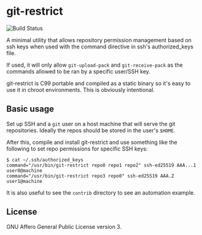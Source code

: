git-restrict
============

![Build Status](https://github.com/parazyd/git-restrict/actions/workflows/c-cpp.yml/badge.svg)

A minimal utility that allows repository permission management based on
ssh keys when used with the command directive in ssh's authorized_keys
file.

If used, it will only allow `git-upload-pack` and `git-receive-pack` as
the commands allowed to be ran by a specific user/SSH key.

git-restrict is C99 portable and compiled as a static binary so it's
easy to use it in chroot environments. This is obviously intentional.


Basic usage
-----------

Set up SSH and a `git` user on a host machine that will serve the git
repositories. Ideally the repos should be stored in the user's `$HOME`.

After this, compile and install git-restrict and use something like
the following to set repo permissions for specific SSH keys:

```
$ cat ~/.ssh/authorized_keys
command="/usr/bin/git-restrict repo0 repo1 repo2" ssh-ed25519 AAA...1 user0@machine
command="/usr/bin/git-restrict repo3 repo0" ssh-ed25519 AAA.Z user1@machine
```

It is also useful to see the `contrib` directory to see an automation
example.


License
-------

GNU Affero General Public License version 3.
